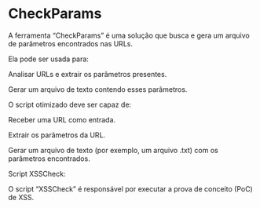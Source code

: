 # CheckParams

A ferramenta “CheckParams” é uma solução que busca e gera um arquivo de parâmetros encontrados nas URLs.

Ela pode ser usada para:

Analisar URLs e extrair os parâmetros presentes.

Gerar um arquivo de texto contendo esses parâmetros.

O script otimizado deve ser capaz de:

Receber uma URL como entrada.

Extrair os parâmetros da URL.

Gerar um arquivo de texto (por exemplo, um arquivo .txt) com os parâmetros encontrados.

Script XSSCheck:

O script “XSSCheck” é responsável por executar a prova de conceito (PoC) de XSS.

